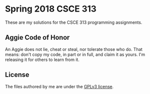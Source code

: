 # Spring 2018 CSCE 313
These are my solutions for the CSCE 313 programming assignments.

## Aggie Code of Honor
An Aggie does not lie, cheat or steal, nor tolerate those who do. That means: don't copy my code, in part or in full, and claim it as yours. I'm releasing it for others to learn from it.

## License
The files authored by me are under the [GPLv3 license](LICENSE.md).
